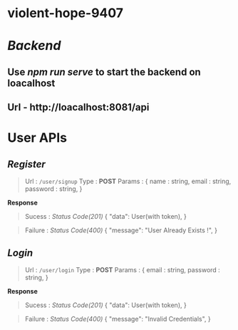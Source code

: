 # violent-hope-9407

# **_Backend_**

## Use _npm run serve_ to start the backend on loacalhost

## Url - http://loacalhost:8081/api

# User APIs

## **_Register_**

> Url : `/user/signup`
> Type : **POST**
> Params : {
> name : string,
> email : string,
> password : string,
> }

**Response**

> Sucess : _Status Code(201)_
> {
> "data": User(with token),
> }

> Failure : _Status Code(400)_
> {
> "message": "User Already Exists !",
> }

## **_Login_**

> Url : `/user/login`
> Type : **POST**
> Params : {
> email : string,
> password : string,
> }

**Response**

> Sucess : _Status Code(201)_
> {
> "data": User(with token),
> }

> Failure : _Status Code(400)_
> {
> "message": "Invalid Credentials",
> }
